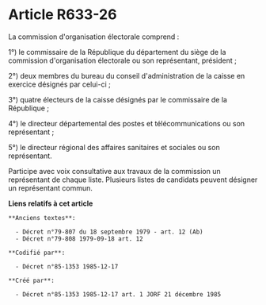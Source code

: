 # Article R633-26

La commission d'organisation électorale comprend   : 

1°) le commissaire de la République du département du siège de la commission d'organisation électorale ou son représentant,
président ; 

2°) deux membres du bureau du conseil d'administration de la caisse en exercice désignés par celui-ci ; 

3°) quatre électeurs de la caisse désignés par le commissaire de la République ; 

4°) le directeur départemental des postes et télécommunications ou son représentant ; 

5°) le directeur régional des affaires sanitaires et sociales ou son représentant. 

Participe avec voix consultative aux travaux de la commission un représentant de chaque liste. Plusieurs listes de candidats
peuvent désigner un représentant commun.

**Liens relatifs à cet article**

	**Anciens textes**:

	  - Décret n°79-807 du 18 septembre 1979 - art. 12 (Ab)
	  - Décret n°79-808 1979-09-18 art. 12

	**Codifié par**:

	  - Décret n°85-1353 1985-12-17

	**Créé par**:

	  - Décret n°85-1353 1985-12-17 art. 1 JORF 21 décembre 1985
